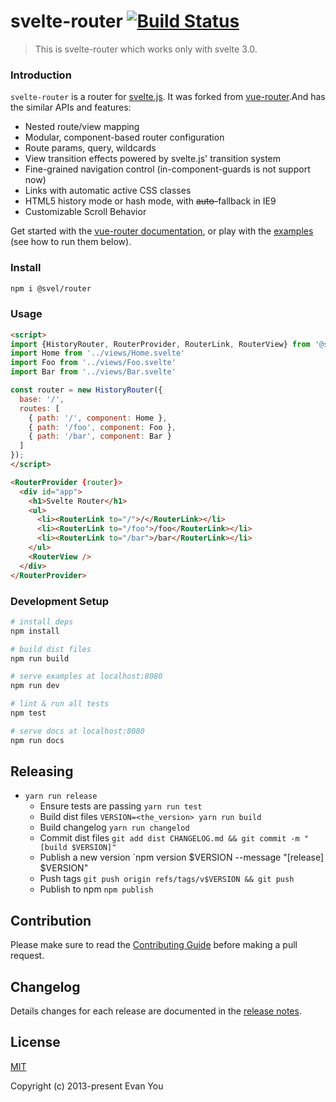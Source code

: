 # svelte-router [![Build Status](https://img.shields.io/circleci/project/github/wmzy/svelte-router/dev.svg)](https://circleci.com/gh/wmzy/svelte-router)

> This is svelte-router which works only with svelte 3.0. 

### Introduction

`svelte-router` is a router for [svelte.js](http://svelte.dev). It was forked from [vue-router](https://github.com/vuejs/vue-router).And has the similar APIs and features:

- Nested route/view mapping
- Modular, component-based router configuration
- Route params, query, wildcards
- View transition effects powered by svelte.js' transition system
- Fine-grained navigation control (in-component-guards is not support now)
- Links with automatic active CSS classes
- HTML5 history mode or hash mode, with <del>auto-</del>fallback in IE9
- Customizable Scroll Behavior

Get started with the [vue-router documentation](http://router.vuejs.org), or play with the [examples](https://github.com/wmzy/svelte-router/tree/dev/examples) (see how to run them below).

### Install

```bash
npm i @svel/router
```
### Usage

```html
<script>
import {HistoryRouter, RouterProvider, RouterLink, RouterView} from '@svel/router'
import Home from '../views/Home.svelte'
import Foo from '../views/Foo.svelte'
import Bar from '../views/Bar.svelte'

const router = new HistoryRouter({
  base: '/',
  routes: [
    { path: '/', component: Home },
    { path: '/foo', component: Foo },
    { path: '/bar', component: Bar }
  ]
});
</script>

<RouterProvider {router}>
  <div id="app">
    <h1>Svelte Router</h1>
    <ul>
      <li><RouterLink to="/">/</RouterLink></li>
      <li><RouterLink to="/foo">/foo</RouterLink></li>
      <li><RouterLink to="/bar">/bar</RouterLink></li>
    </ul>
    <RouterView />
  </div>
</RouterProvider>
```

### Development Setup

``` bash
# install deps
npm install

# build dist files
npm run build

# serve examples at localhost:8080
npm run dev

# lint & run all tests
npm test

# serve docs at localhost:8080
npm run docs
```

## Releasing

- `yarn run release`
  - Ensure tests are passing `yarn run test`
  - Build dist files `VERSION=<the_version> yarn run build`
  - Build changelog `yarn run changelod`
  - Commit dist files `git add dist CHANGELOG.md && git commit -m "[build $VERSION]"`
  - Publish a new version `npm version $VERSION --message "[release] $VERSION"
  - Push tags `git push origin refs/tags/v$VERSION && git push`
  - Publish to npm `npm publish`

## Contribution

Please make sure to read the [Contributing Guide](https://github.com/vuejs/vue/blob/dev/.github/CONTRIBUTING.md) before making a pull request.

## Changelog

Details changes for each release are documented in the [release notes](https://github.com/wmzy/svelte-router/releases).

## License

[MIT](http://opensource.org/licenses/MIT)

Copyright (c) 2013-present Evan You
